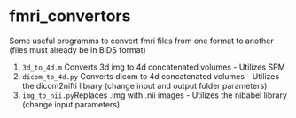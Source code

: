 # fmri_convertors

Some useful programms to convert fmri files from one format to another (files must already be in BIDS format)

1. `3d_to_4d.m` Converts 3d img to 4d concatenated volumes - Utilizes SPM
2. `dicom_to_4d.py` Converts dicom to 4d concatenated volumes - Utilizes the dicom2nifti library (change input and output folder parameters)
3. `img_to_nii.py`Replaces .img with .nii images - Utilizes the nibabel library (change input parameters)
